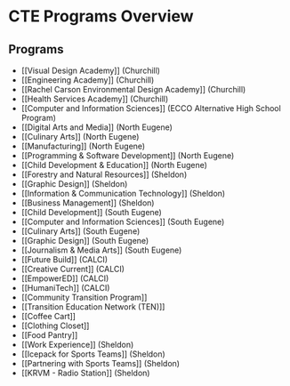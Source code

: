 # CTE Programs Overview

## Programs
- [[Visual Design Academy]] (Churchill)
- [[Engineering Academy]] (Churchill)
- [[Rachel Carson Environmental Design Academy]] (Churchill)
- [[Health Services Academy]] (Churchill)
- [[Computer and Information Sciences]] (ECCO Alternative High School Program)
- [[Digital Arts and Media]] (North Eugene)
- [[Culinary Arts]] (North Eugene)
- [[Manufacturing]] (North Eugene)
- [[Programming & Software Development]] (North Eugene)
- [[Child Development & Education]] (North Eugene)
- [[Forestry and Natural Resources]] (Sheldon)
- [[Graphic Design]] (Sheldon)
- [[Information & Communication Technology]] (Sheldon)
- [[Business Management]] (Sheldon)
- [[Child Development]] (South Eugene)
- [[Computer and Information Sciences]] (South Eugene)
- [[Culinary Arts]] (South Eugene)
- [[Graphic Design]] (South Eugene)
- [[Journalism & Media Arts]] (South Eugene)
- [[Future Build]] (CALCI)
- [[Creative Current]] (CALCI)
- [[EmpowerED]] (CALCI)
- [[HumaniTech]] (CALCI)
- [[Community Transition Program]]
- [[Transition Education Network (TEN)]]
- [[Coffee Cart]]
- [[Clothing Closet]]
- [[Food Pantry]]
- [[Work Experience]] (Sheldon)
- [[Icepack for Sports Teams]] (Sheldon)
- [[Partnering with Sports Teams]] (Sheldon)
- [[KRVM - Radio Station]] (Sheldon)

